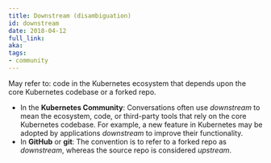 ```yaml
---
title: Downstream (disambiguation)
id: downstream
date: 2018-04-12
full_link: 
aka: 
tags:
- community 
---
```

 May refer to: code in the Kubernetes ecosystem that depends upon the core Kubernetes codebase or a forked repo.

<!--more--> 

* In the **Kubernetes Community**: Conversations often use *downstream* to mean the ecosystem, code, or third-party tools that rely on the core Kubernetes codebase. For example, a new feature in Kubernetes may be adopted by applications *downstream* to improve their functionality.
* In **GitHub** or **git**: The convention is to refer to a forked repo as *downstream*, whereas the source repo is considered *upstream*.

